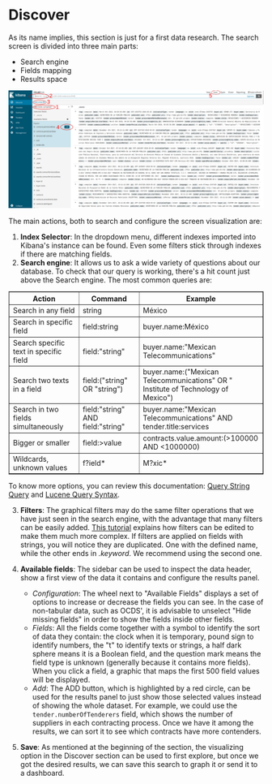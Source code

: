 # Discover

As its name implies, this section is just for a first data research. The search screen is divided into three main parts:
* Search engine  
* Fields mapping  
* Results space

!["Discover"](discover.png "Discover")

The main actions, both to search and configure the screen visualization are:
1. **Index Selector**: In the dropdown menu, different indexes imported into Kibana's instance can be found. Even some filters stick through indexes if there are matching fields.
2. **Search engine**: It allows us to ask a wide variety of questions about our database. To check that our query is working, there's a hit count just above the Search engine. The most common queries are:   

<table border=1>
    <tr>
        <th>Action</td>
        <th>Command</td>
        <th>Example</td>
    </tr>
    <tr>
        <td>Search in any field</td>
        <td>string</td>
        <td>México</td>
    </tr>
    <tr>
        <td>Search in specific field</td>
        <td>field:string</td>
        <td>buyer.name:México</td>
    </tr>
    <tr>
        <td>Search specific text in specific field</td>
        <td>field:"string"</td>
        <td>buyer.name:"Mexican Telecommunications"</td>
    </tr>
    <tr>
        <td>Search two texts in a field</td>
        <td>field:("string" OR "string")</td>
        <td>buyer.name:("Mexican Telecommunications" OR " Institute of Technology of Mexico")</td>
    </tr>
    <tr>
        <td>Search in two fields simultaneously</td>
        <td>field:"string" AND field:"string"</td>
        <td>buyer.name:"Mexican Telecommunications" AND tender.title:services</td>
    </tr>
    <tr>
        <td>Bigger or smaller</td>
        <td>field:>value</td>
        <td>contracts.value.amount:(>100000 AND <1000000)</td>
    </tr>
    <tr>
        <td>Wildcards, unknown values</td>
        <td>f?ield*</td>
        <td>M?xic*</td>
    </tr>
</table>

To know more options, you can review this documentation: [Query String Query](https://www.elastic.co/guide/en/elasticsearch/reference/6.x/query-dsl-query-string-query.html#query-string-syntax) and [Lucene Query Syntax](https://www.elastic.co/guide/en/kibana/6.x/lucene-query.html).

3. **Filters**: The graphical filters may do the same filter operations that we have just seen in the search engine, with the advantage that many filters can be easily added. [This tutorial](https://www.elastic.co/guide/en/elasticsearch/reference/6.x/query-filter-context.html) explains how filters can be edited to make them much more complex. If filters are applied on fields with strings, you will notice they are duplicated. One with the defined name, while the other ends in *.keyword*. We recommend using the second one. 

4. **Available fields**: The sidebar can be used to inspect the data header, show a first view of the data it contains and configure the results panel. 
    * _Configuration_: The wheel next to "Available Fields" displays a set of options to increase or decrease the fields you can see. In the case of non-tabular data, such as OCDS', it is advisable to unselect "Hide missing fields" in order to show the fields inside other fields. 
    * _Fields_: All the fields come together with a symbol to identify the sort of data they contain: the clock when it is temporary, pound sign to identify numbers, the "t" to identify texts or strings, a half dark sphere means it is a Boolean field, and the question mark means the field type is unknown (generally because it contains more fields). When you click a field, a graphic that maps the first 500 field values will be displayed. 
    * _Add_: The ADD button, which is highlighted by a red circle, can be used for the results panel to just show those selected values instead of showing the whole dataset. For example, we could use the `tender.numberOfTenderers` field, which shows the number of suppliers in each contracting process. Once we have it among the results, we can sort it to see which contracts have more contenders. 

5. **Save**: As mentioned at the beginning of the section, the visualizing option in the Discover section can be used to first explore, but once we got the desired results, we can save this search to graph it or send it to a dashboard. 
